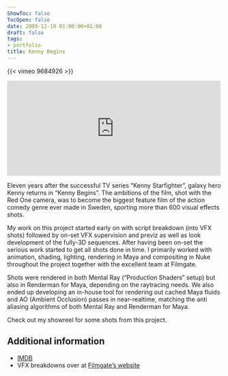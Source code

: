 ```yaml
---
ShowToc: false
TocOpen: false
date: 2009-12-10 01:00:00+01:00
draft: false
tags:
- portfolio
title: Kenny Begins
---
```


{{< vimeo 9684926 >}}

<p>
<iframe src="https://player.vimeo.com/video/9684926" width="500" height="222" frameborder="0" webkitallowfullscreen mozallowfullscreen allowfullscreen></iframe>
</p>



Eleven years after the successful TV series “Kenny Starfighter”, galaxy hero Kenny returns in “Kenny Begins”. The ambitions of the film, shot with the Red One camera, was to become the biggest feature film of the action comedy genre ever made in Sweden, sporting more than 600 visual effects shots.

My work on this project started early on with script breakdown (into VFX shots) followed by on-set VFX supervision and previz as well as look development of the fully-3D sequences. After having been on-set the serious work started to get all shots done in time. I primarily worked with animation, shading, lighting, rendering in Maya and compositing in Nuke throughout the project together with the excellent team at Filmgate.

Shots were rendered in both Mental Ray (“Production Shaders” setup) but also in Renderman for Maya, depending on the raytracing needs. We also ended up developing an in-house tool for rendering out cached Maya fluids and AO (Ambient Occlusion) passes in near-realtime, matching the anti aliasing algorithms of both Mental Ray and Renderman for Maya.

Check out my showreel for some shots from this project.

## Additional information

- [IMDB](http://www.imdb.com/title/tt1278180/)
- VFX breakdowns over at [Filmgate’s website](http://www.filmgate.se)